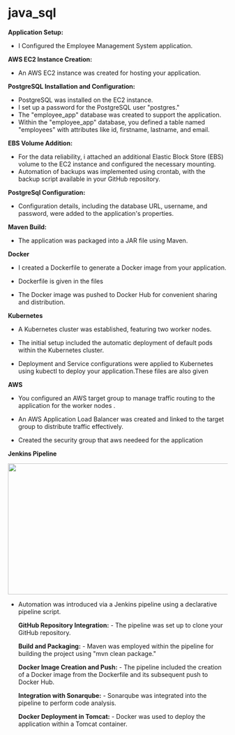 # java_sql




**Application Setup:**
- I  Configured the Employee Management System application.

**AWS EC2 Instance Creation:**
- An AWS EC2 instance was created for hosting your application.

**PostgreSQL Installation and Configuration:**
- PostgreSQL was installed on the EC2 instance.
- I set up a password for the PostgreSQL user "postgres."
- The "employee_app" database was created to support the application.
- Within the "employee_app" database, you defined a table named "employees" with attributes like id, firstname, lastname, and email.

**EBS Volume Addition:**
- For the data reliability, i attached an additional Elastic Block Store (EBS) volume to the EC2 instance and configured the necessary mounting.
- Automation of backups was implemented using crontab, with the backup script available in your GitHub repository.

**PostgreSql Configuration:**
- Configuration details, including the database URL, username, and password, were added to the application's properties.

**Maven Build:**
- The application was packaged into a JAR file using Maven.

**Docker**
- I created a Dockerfile to generate a Docker image from your application.

- Dockerfile is given in the files

- The Docker image was pushed to Docker Hub for convenient sharing and distribution.

**Kubernetes**
- A Kubernetes cluster was established, featuring two worker nodes.

- The initial setup included the automatic deployment of default pods within the Kubernetes cluster.

- Deployment and Service configurations were applied to Kubernetes using kubectl to deploy your application.These files are also given 

**AWS**
- You configured an AWS target group to manage traffic routing to the application for the worker nodes .

- An AWS Application Load Balancer was created and linked to the target group to distribute traffic effectively.

- Created the security group that aws needeed for the application

**Jenkins Pipeline**
   
<img src="https://github.com/j-rin/java_sql/new/Screenshot from 2023-09-13 17-02-26.png" width="600" height="300">

- Automation was introduced via a Jenkins pipeline using a declarative pipeline script.

  **GitHub Repository Integration:**
      - The pipeline was set up to clone your GitHub repository.

  **Build and Packaging:**
      - Maven was employed within the pipeline for building the project using "mvn clean package."

   **Docker Image Creation and Push:**
      - The pipeline included the creation of a Docker image from the Dockerfile and its subsequent push to Docker Hub.

   **Integration with Sonarqube:**
      - Sonarqube was integrated into the pipeline to perform code analysis.

   **Docker Deployment in Tomcat:**
      - Docker was used to deploy the application within a Tomcat container.
